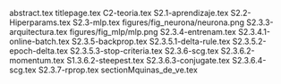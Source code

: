 abstract.tex
titlepage.tex
C2-teoria.tex
S2.1-aprendizaje.tex
S2.2-Hiperparams.tex
S2.3-mlp.tex
figures/fig_neurona/neurona.png
S2.3.3-arquitectura.tex
figures/fig_mlp/mlp.png
S2.3.4-entrenam.tex
S2.3.4.1-online-batch.tex
S2.3.5-backprop.tex
S2.3.5.1-delta-rule.tex
S2.3.5.2-epoch-delta.tex
S2.3.5.3-stop-criteria.tex
S2.3.6-scg.tex
S2.3.6.2-momentum.tex
S1.3.6.2-steepest.tex
S2.3.6.3-conjugate.tex
S2.3.6.4-scg.tex
S2.3.7-rprop.tex
sectionMquinas_de_ve.tex
